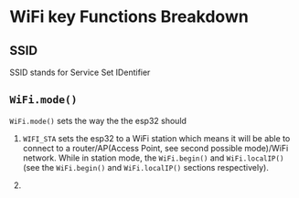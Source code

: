 # WiFi key Functions Breakdown

## SSID
SSID stands for Service Set IDentifier

## `WiFi.mode()`
`WiFi.mode()` sets the way the the esp32 should

1. `WIFI_STA` sets the esp32 to a WiFi station which means it will be able to connect to a router/AP(Access Point, see second possible mode)/WiFi network. While in station mode, the `WiFi.begin()` and `WiFi.localIP()` (see the `WiFi.begin()` and `WiFi.localIP()` sections respectively).

2. 
